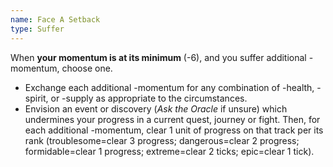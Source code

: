 ```yaml
---
name: Face A Setback
type: Suffer
---
```


When **your momentum is at its minimum** (-6), and you suffer additional -momentum, choose one.

- Exchange each additional -momentum for any combination of -health, -spirit, or -supply as appropriate to the circumstances.
- Envision an event or discovery (_Ask the Oracle_ if unsure) which undermines your progress in a current quest, journey or fight. Then, for each additional -momentum, clear 1 unit of progress on that track per its rank (troublesome=clear 3 progress; dangerous=clear 2 progress; formidable=clear 1 progress; extreme=clear 2 ticks; epic=clear 1 tick).
